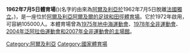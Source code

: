 **1962年7月5日體育場**()(名字的由來為[阿爾及利亞於](https://zh.wikipedia.org/wiki/阿爾及利亞 "wikilink")1962年7月5日脫離[法國獨立](https://zh.wikipedia.org/wiki/法國 "wikilink")。)，是一座位於[阿爾及利亞](https://zh.wikipedia.org/wiki/阿爾及利亞 "wikilink")[阿爾及爾的足球和田徑體育場](../Page/阿爾及爾.md "wikilink")。它於1972年啟用，可容納105000人。本體育場曾為[1975年地中海運動會](https://zh.wikipedia.org/wiki/1975年地中海運動會 "wikilink")、[1978年全非運動會](https://zh.wikipedia.org/wiki/1978年全非運動會 "wikilink")、[2004年泛阿拉伯運動會和](https://zh.wikipedia.org/wiki/2004年泛阿拉伯運動會 "wikilink")[2007年全非運動會的主場館](https://zh.wikipedia.org/wiki/2007年全非運動會 "wikilink")。

[Category:阿爾及利亞](https://zh.wikipedia.org/wiki/Category:阿爾及利亞 "wikilink")
[Category:國家體育場](https://zh.wikipedia.org/wiki/Category:國家體育場 "wikilink")